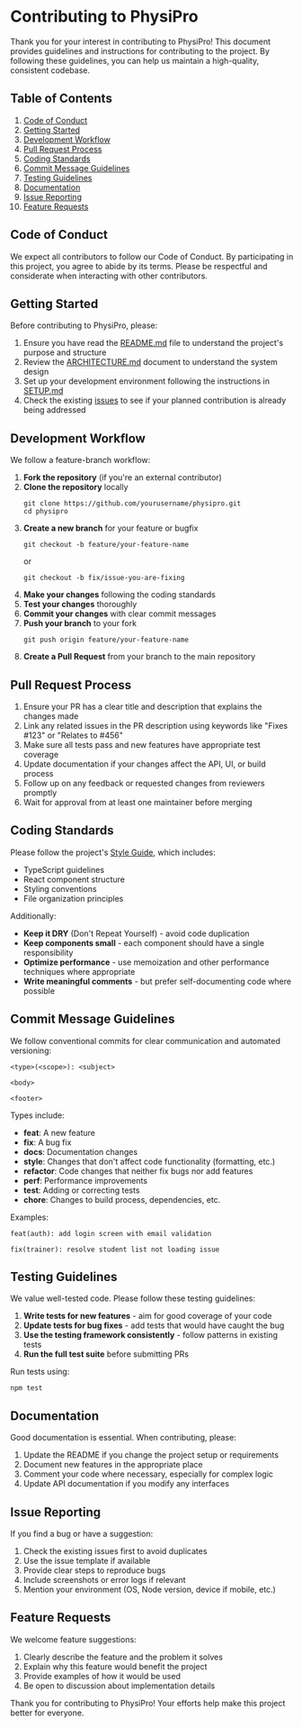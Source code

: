 # Contributing to PhysiPro

Thank you for your interest in contributing to PhysiPro! This document provides guidelines and instructions for contributing to the project. By following these guidelines, you can help us maintain a high-quality, consistent codebase.

## Table of Contents

1. [Code of Conduct](#code-of-conduct)
2. [Getting Started](#getting-started)
3. [Development Workflow](#development-workflow)
4. [Pull Request Process](#pull-request-process)
5. [Coding Standards](#coding-standards)
6. [Commit Message Guidelines](#commit-message-guidelines)
7. [Testing Guidelines](#testing-guidelines)
8. [Documentation](#documentation)
9. [Issue Reporting](#issue-reporting)
10. [Feature Requests](#feature-requests)

## Code of Conduct

We expect all contributors to follow our Code of Conduct. By participating in this project, you agree to abide by its terms. Please be respectful and considerate when interacting with other contributors.

## Getting Started

Before contributing to PhysiPro, please:

1. Ensure you have read the [README.md](../README.md) file to understand the project's purpose and structure
2. Review the [ARCHITECTURE.md](./ARCHITECTURE.md) document to understand the system design
3. Set up your development environment following the instructions in [SETUP.md](./SETUP.md)
4. Check the existing [issues](https://github.com/yourusername/physipro/issues) to see if your planned contribution is already being addressed

## Development Workflow

We follow a feature-branch workflow:

1. **Fork the repository** (if you're an external contributor)
2. **Clone the repository** locally
    ```
    git clone https://github.com/yourusername/physipro.git
    cd physipro
    ```
3. **Create a new branch** for your feature or bugfix
    ```
    git checkout -b feature/your-feature-name
    ```
    or
    ```
    git checkout -b fix/issue-you-are-fixing
    ```
4. **Make your changes** following the coding standards
5. **Test your changes** thoroughly
6. **Commit your changes** with clear commit messages
7. **Push your branch** to your fork
    ```
    git push origin feature/your-feature-name
    ```
8. **Create a Pull Request** from your branch to the main repository

## Pull Request Process

1. Ensure your PR has a clear title and description that explains the changes made
2. Link any related issues in the PR description using keywords like "Fixes #123" or "Relates to #456"
3. Make sure all tests pass and new features have appropriate test coverage
4. Update documentation if your changes affect the API, UI, or build process
5. Follow up on any feedback or requested changes from reviewers promptly
6. Wait for approval from at least one maintainer before merging

## Coding Standards

Please follow the project's [Style Guide](./STYLE_GUIDE.md), which includes:

- TypeScript guidelines
- React component structure
- Styling conventions
- File organization principles

Additionally:

- **Keep it DRY** (Don't Repeat Yourself) - avoid code duplication
- **Keep components small** - each component should have a single responsibility
- **Optimize performance** - use memoization and other performance techniques where appropriate
- **Write meaningful comments** - but prefer self-documenting code where possible

## Commit Message Guidelines

We follow conventional commits for clear communication and automated versioning:

```
<type>(<scope>): <subject>

<body>

<footer>
```

Types include:
- **feat**: A new feature
- **fix**: A bug fix
- **docs**: Documentation changes
- **style**: Changes that don't affect code functionality (formatting, etc.)
- **refactor**: Code changes that neither fix bugs nor add features
- **perf**: Performance improvements
- **test**: Adding or correcting tests
- **chore**: Changes to build process, dependencies, etc.

Examples:
```
feat(auth): add login screen with email validation

fix(trainer): resolve student list not loading issue
```

## Testing Guidelines

We value well-tested code. Please follow these testing guidelines:

1. **Write tests for new features** - aim for good coverage of your code
2. **Update tests for bug fixes** - add tests that would have caught the bug
3. **Use the testing framework consistently** - follow patterns in existing tests
4. **Run the full test suite** before submitting PRs

Run tests using:
```
npm test
```

## Documentation

Good documentation is essential. When contributing, please:

1. Update the README if you change the project setup or requirements
2. Document new features in the appropriate place
3. Comment your code where necessary, especially for complex logic
4. Update API documentation if you modify any interfaces

## Issue Reporting

If you find a bug or have a suggestion:

1. Check the existing issues first to avoid duplicates
2. Use the issue template if available
3. Provide clear steps to reproduce bugs
4. Include screenshots or error logs if relevant
5. Mention your environment (OS, Node version, device if mobile, etc.)

## Feature Requests

We welcome feature suggestions:

1. Clearly describe the feature and the problem it solves
2. Explain why this feature would benefit the project
3. Provide examples of how it would be used
4. Be open to discussion about implementation details

Thank you for contributing to PhysiPro! Your efforts help make this project better for everyone. 